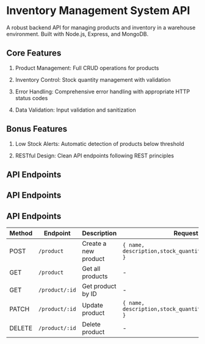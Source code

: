 # Inventory Management System API
A robust backend API for managing products and inventory in a warehouse environment. Built with Node.js, Express, and MongoDB.


## Core Features
1. Product Management: Full CRUD operations for products

2. Inventory Control: Stock quantity management with validation

3. Error Handling: Comprehensive error handling with appropriate HTTP status codes

4. Data Validation: Input validation and sanitization

## Bonus Features
1. Low Stock Alerts: Automatic detection of products below threshold

2. RESTful Design: Clean API endpoints following REST principles

##  API Endpoints

## API Endpoints

## API Endpoints

| Method | Endpoint       | Description          | Request Body |
|--------|----------------|----------------------|--------------|
| POST   | `/product`     | Create a new product | `{ name, description,stock_quantity,low_stock_threshold }` |
| GET    | `/product`     | Get all products     | - |
| GET    | `/product/:id` | Get product by ID    | - |
| PATCH  | `/product/:id` | Update product       | `{ name, description,stock_quantity,low_stock_threshold }` |
| DELETE | `/product/:id` | Delete product       | - |
